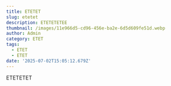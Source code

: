 ```yaml
---
title: ETETET
slug: etetet
description: ETETETETEE
thumbnail: /images/11e966d5-cd96-456e-ba2e-6d5d609fe51d.webp
author: Admin
category: ETET
tags:
  - ETET
  - ETET
date: '2025-07-02T15:05:12.679Z'
---
```

ETETETET
